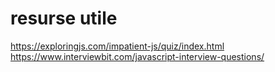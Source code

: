 # resurse utile


https://exploringjs.com/impatient-js/quiz/index.html 
https://www.interviewbit.com/javascript-interview-questions/
